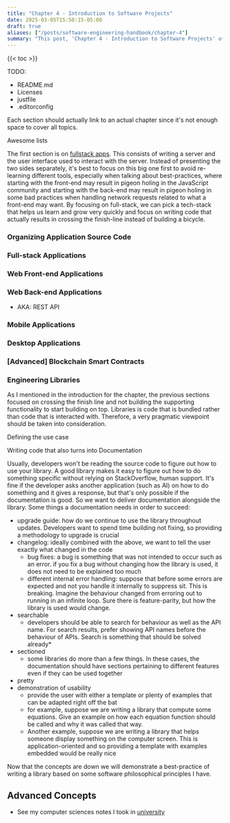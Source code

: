 ```yaml
---
title: "Chapter 4 - Introduction to Software Projects"
date: 2025-03-05T15:50:15-05:00
draft: true
aliases: ["/posts/software-engineering-handbook/chapter-4"]
summary: "This post, 'Chapter 4 - Introduction to Software Projects' of 'The Software Engineering Handbook,' introduces the concept of a software project and the importance of choosing the right tech stack. It outlines different types of applications (full-stack, web frontend/backend, mobile, desktop, blockchain, engineering libraries) and emphasizes the value of building engineering libraries with good documentation, including upgrade guides, changelogs, searchability, clear sections, and practical examples."
---
```


{{< toc >}}

TODO:

- README.md
- Licenses
- justfile
- .editorconfig

Each section should actually link to an actual chapter since it's not enough space to cover all topics.

Awesome lists

The first section is on [fullstack apps](#full-stack-applications). This consists of writing a server and the user interface used to interact with the server. Instead of presenting the two sides separately, it's best to focus on this big one first to avoid re-learning different tools, especially when talking about best-practices, where starting with the front-end may result in pigeon holing in the JavaScript community and starting with the back-end may result in pigeon holing in some bad practices when handling network requests related to what a front-end may want. By focusing on full-stack, we can pick a tech-stack that helps us learn and grow very quickly and focus on writing code that actually results in crossing the finish-line instead of building a bicycle.

### Organizing Application Source Code

### Full-stack Applications

### Web Front-end Applications

### Web Back-end Applications

- AKA: REST API

### Mobile Applications

### Desktop Applications

### \[Advanced] Blockchain Smart Contracts

### Engineering Libraries

As I mentioned in the introduction for the chapter, the previous sections focused on crossing the finish line and not building the supporting functionality to start building on top. Libraries is code that is bundled rather than code that is interacted with. Therefore, a very pragmatic viewpoint should be taken into consideration.

Defining the use case

Writing code that also turns into Documentation

Usually, developers won't be reading the source code to figure out how to use your library. A good library makes it easy to figure out how to do something specific without relying on StackOverflow, human support. It's fine if the developer asks another application (such as AI) on how to do something and it gives a response, but that's only possible if the documentation is good. So we want to deliver documentation alongside the library. Some things a documentation needs in order to succeed:

- upgrade guide: how do we continue to use the library throughout updates. Developers want to spend time building not fixing, so providing a methodology to upgrade is crucial
- changelog: ideally combined with the above, we want to tell the user exactly what changed in the code
  - bug fixes: a bug is something that was not intended to occur such as an error. if you fix a bug without changing how the library is used, it does not need to be explained too much
  - different internal error handling: suppose that before some errors are expected and not you handle it internally to suppress sit. This is breaking. Imagine the behaviour changed from erroring out to running in an infinite loop. Sure there is feature-parity, but how the library is used would change.
- searchable
  - developers should be able to search for behaviour as well as the API name. For search results, prefer showing API names before the behaviour of APIs. Search is something that should be solved already\*
- sectioned
  - some libraries do more than a few things. In these cases, the documentation should have sections pertaining to different features even if they can be used together
- pretty
- demonstration of usability
  - provide the user with either a template or plenty of examples that can be adapted right off the bat
  - for example, suppose we are writing a library that compute some equations. Give an example on how each equation function should be called and why it was called that way.
  - Another example, suppose we are writing a library that helps someone display something on the computer screen. This is application-oriented and so providing a template with examples embedded would be really nice

Now that the concepts are down we will demonstrate a best-practice of writing a library based on some software philosophical principles I have.

## Advanced Concepts

- See my computer sciences notes I took in [university](https://blog.elijahlopez.ca/tags/university/)
